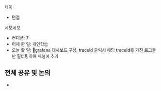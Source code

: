 
제이
- 면접

네모네모
 - 컨디션: 7
- 어제 한 일: 개인학습 
- 오늘 할 일: grafana 대시보드 구성, traceId 클릭시 해당 traceId를 가진 로그들만 필터링하여 패널에 추가

## 전체 공유 및 논의
- 
